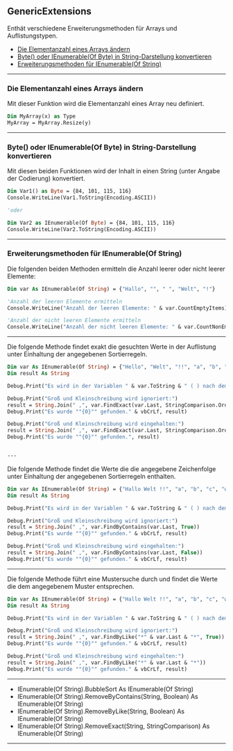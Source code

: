 ﻿## GenericExtensions

Enthät verschiedene Erweiterungsmethoden für Arrays und Auflistungstypen.

- [Die Elementanzahl eines Arrays ändern](GenericExtensions.md#Die_Elementanzahl_eines_Arrays_ändern)
- [Byte() oder IEnumerable(Of Byte) in String-Darstellung konvertieren](GenericExtensions.md#Byte()_oder_IEnumerable(Of_Byte)_in_String-Darstellung_konvertieren)
- [Erweiterungsmethoden für IEnumerable(Of String)](GenericExtensions.md#Erweiterungsmethoden_für_IEnumerable(Of_String))


---


### Die Elementanzahl eines Arrays ändern

Mit dieser Funktion wird die Elementanzahl eines Array neu definiert.

```vb
Dim MyArray(x) as Type
MyArray = MyArray.Resize(y)
```

---


### Byte() oder IEnumerable(Of Byte) in String-Darstellung konvertieren

Mit diesen beiden Funktionen wird der Inhalt in einen String 
(unter Angabe der Codierung) konvertiert.

```vb
Dim Var1() as Byte = {84, 101, 115, 116}
Console.WriteLine(Var1.ToString(Encoding.ASCII))

'oder

Dim Var2 as IEnumerable(Of Byte) = {84, 101, 115, 116}
Console.WriteLine(Var2.ToString(Encoding.ASCII))
```

---


### Erweiterungsmethoden für IEnumerable(Of String)


Die folgenden beiden Methoden ermitteln die Anzahl leerer oder nicht leerer Elemente:


```vb
Dim var As IEnumerable(Of String) = {"Hallo", "", " ", "Welt", "!"}

'Anzahl der leeren Elemente ermitteln
Console.WriteLine("Anzahl der leeren Elemente: " & var.CountEmptyItems)

'Anzahl der nicht leeren Elemente ermitteln
Console.WriteLine("Anzahl der nicht leeren Elemente: " & var.CountNonEmptyItems)
```

---


Die folgende Methode findet exakt die gesuchten Werte in der Auflistung unter Einhaltung 
der angegebenen Sortierregeln.


```vb
Dim var As IEnumerable(Of String) = {"Hello", "Welt", "!!", "a", "b", "c", "welt"}
Dim result As String

Debug.Print("Es wird in der Variablen " & var.ToString & " ( ) nach dem Begriff """ & var.Last & """ gesucht ..." & vbCrLf)

Debug.Print("Groß und Kleinschreibung wird ignoriert:")
result = String.Join(" ,", var.FindExact(var.Last, StringComparison.OrdinalIgnoreCase))
Debug.Print("Es wurde ""{0}"" gefunden." & vbCrLf, result)

Debug.Print("Groß und Kleinschreibung wird eingehalten:")
result = String.Join(" ,", var.FindExact(var.Last, StringComparison.Ordinal))
Debug.Print("Es wurde ""{0}"" gefunden.", result)


---


```
Die folgende Methode findet die Werte die die angegebene Zeichenfolge unter Einhaltung 
der angegebenen Sortierregeln enthalten.


```vb
Dim var As IEnumerable(Of String) = {"Hallo Welt !!", "a", "b", "c", "welt"}
Dim result As String

Debug.Print("Es wird in der Variablen " & var.ToString & " ( ) nach dem Begriff """ & var.Last & """ gesucht ..." & vbCrLf)

Debug.Print("Groß und Kleinschreibung wird ignoriert:")
result = String.Join(" ,", var.FindByContains(var.Last, True))
Debug.Print("Es wurde ""{0}"" gefunden." & vbCrLf, result)

Debug.Print("Groß und Kleinschreibung wird eingehalten:")
result = String.Join(" ,", var.FindByContains(var.Last, False))
Debug.Print("Es wurde ""{0}"" gefunden." & vbCrLf, result)
```


---


Die folgende Methode führt eine Mustersuche durch und findet 
die Werte die dem angegebenem Muster entsprechen.


```vb
Dim var As IEnumerable(Of String) = {"Hallo Welt !!", "a", "b", "c", "welt"}
Dim result As String

Debug.Print("Es wird in der Variablen " & var.ToString & " ( ) nach dem Begriff """ & "*" & var.Last & "*" & """ gesucht ..." & vbCrLf)

Debug.Print("Groß und Kleinschreibung wird ignoriert:")
result = String.Join(" ,", var.FindByLike("*" & var.Last & "*", True))
Debug.Print("Es wurde ""{0}"" gefunden." & vbCrLf, result)

Debug.Print("Groß und Kleinschreibung wird eingehalten:")
result = String.Join(" ,", var.FindByLike("*" & var.Last & "*"))
Debug.Print("Es wurde ""{0}"" gefunden." & vbCrLf, result)
```


---






   - IEnumerable(Of String).BubbleSort As IEnumerable(Of String)
   - IEnumerable(Of String).RemoveByContains(String, Boolean) As IEnumerable(Of String)
   - IEnumerable(Of String).RemoveByLike(String, Boolean) As IEnumerable(Of String)
   - IEnumerable(Of String).RemoveExact(String, StringComparison) As IEnumerable(Of String)



---



